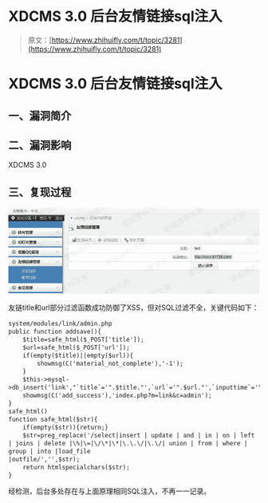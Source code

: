 # XDCMS 3.0 后台友情链接sql注入

> 原文：[https://www.zhihuifly.com/t/topic/3281](https://www.zhihuifly.com/t/topic/3281)

# XDCMS 3.0 后台友情链接sql注入

## 一、漏洞简介

## 二、漏洞影响

XDCMS 3.0

## 三、复现过程

![image](img/f84e7744b4b808110ef669a2a194980c.png)

友链title和url部分过滤函数成功防御了XSS，但对SQL过滤不全，关键代码如下：

```
system/modules/link/admin.php
public function addsave(){
	$title=safe_html($_POST['title']);
	$url=safe_html($_POST['url']);
	if(empty($title)||empty($url)){
		showmsg(C('material_not_complete'),'-1');
	}
	$this->mysql->db_insert('link',"`title`='".$title."',`url`='".$url."',`inputtime`='".datetime()."',`is_lock`=0");
	showmsg(C('add_success'),'index.php?m=link&c=admin');
}
safe_html()
function safe_html($str){
	if(empty($str)){return;}
	$str=preg_replace('/select|insert | update | and | in | on | left | joins | delete |\%|\=|\/\*|\*|\.\.\/|\.\/| union | from | where | group | into |load_file
|outfile/','',$str);
	return htmlspecialchars($str);
} 
```

经检测，后台多处存在与上面原理相同SQL注入，不再一一记录。